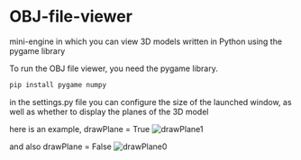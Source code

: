 # OBJ-file-viewer
mini-engine in which you can view 3D models written in Python using the pygame library

To run the OBJ file viewer, you need the pygame library.
```bash
pip install pygame numpy
```
in the settings.py file you can configure the size of the launched window, as well as whether to display the planes of the 3D model

here is an example, drawPlane = True
![drawPlane1](https://github.com/Drag0npr1nc1k/OBJ-file-viewer/assets/130561717/54d7cff3-6d7c-4d2f-a55e-3b5676786583)

and also drawPlane = False
![drawPlane0](https://github.com/Drag0npr1nc1k/OBJ-file-viewer/assets/130561717/f746ce06-8e95-45ce-be59-f0fb39de1041)

